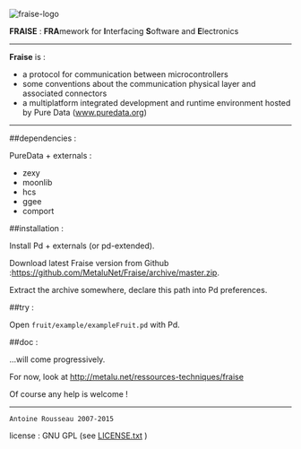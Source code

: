 ![fraise-logo](http://metalu.net/IMG/png/siteon0.png)

**FRAISE** : **FRA**mework for **I**nterfacing **S**oftware and **E**lectronics

--------------------------------

**Fraise** is :


-	a protocol for communication between microcontrollers
-	some conventions about the communication physical layer and associated connectors 
-	a multiplatform integrated development and runtime environment hosted by Pure Data (www.puredata.org)	

--------------------------------

##dependencies :

PureData + externals :

-	zexy
-	moonlib 
-	hcs 
-	ggee 
-	comport


##installation :

Install Pd + externals (or pd-extended).

Download latest Fraise version from Github :<https://github.com/MetaluNet/Fraise/archive/master.zip>.

Extract the archive somewhere, declare this path into Pd preferences.


##try :

Open `fruit/example/exampleFruit.pd` with Pd.

##doc :

...will come progressively.

For now, look at <http://metalu.net/ressources-techniques/fraise>

Of course any help is welcome !

--------------------------------
	Antoine Rousseau 2007-2015
license : GNU GPL (see [LICENSE.txt](LICENSE.txt) )
